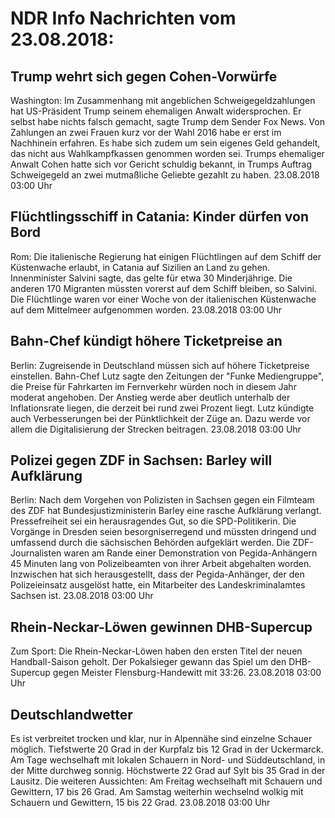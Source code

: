 # NDR Info Nachrichten vom 23.08.2018:


## Trump wehrt sich gegen Cohen-Vorwürfe
Washington: Im Zusammenhang mit angeblichen Schweigegeldzahlungen hat US-Präsident Trump seinem ehemaligen Anwalt widersprochen. Er selbst habe nichts falsch gemacht, sagte Trump dem Sender Fox News. Von Zahlungen an zwei Frauen kurz vor der Wahl 2016 habe er erst im Nachhinein erfahren. Es habe sich zudem um sein eigenes Geld gehandelt, das nicht aus Wahlkampfkassen genommen worden sei. Trumps ehemaliger Anwalt Cohen hatte sich vor Gericht schuldig bekannt, in Trumps Auftrag Schweigegeld an zwei mutmaßliche Geliebte gezahlt zu haben. 23.08.2018 03:00 Uhr 

## Flüchtlingsschiff in Catania: Kinder dürfen von Bord
Rom: Die italienische Regierung hat einigen Flüchtlingen auf dem Schiff der Küstenwache erlaubt, in Catania auf Sizilien an Land zu gehen. Innenminister Salvini sagte, das gelte für etwa 30 Minderjährige. Die anderen 170 Migranten müssten vorerst auf dem Schiff bleiben, so Salvini. Die Flüchtlinge waren vor einer Woche von der italienischen Küstenwache auf dem Mittelmeer aufgenommen worden. 23.08.2018 03:00 Uhr 

## Bahn-Chef kündigt höhere Ticketpreise an
Berlin: Zugreisende in Deutschland müssen sich auf höhere Ticketpreise einstellen. Bahn-Chef Lutz sagte den Zeitungen der "Funke Mediengruppe", die Preise für Fahrkarten im Fernverkehr würden noch in diesem Jahr moderat angehoben. Der Anstieg werde aber deutlich unterhalb der Inflationsrate liegen, die derzeit bei rund zwei Prozent liegt. Lutz kündigte auch Verbesserungen bei der Pünktlichkeit der Züge an. Dazu werde vor allem die Digitalisierung der Strecken beitragen. 23.08.2018 03:00 Uhr 

## Polizei gegen ZDF in Sachsen: Barley will Aufklärung
Berlin: Nach dem Vorgehen von Polizisten in Sachsen gegen ein Filmteam des ZDF hat Bundesjustizministerin Barley eine rasche Aufklärung verlangt. Pressefreiheit sei ein herausragendes Gut, so die SPD-Politikerin. Die Vorgänge in Dresden seien besorgniserregend und müssten dringend und umfassend durch die sächsischen Behörden aufgeklärt werden. Die ZDF-Journalisten waren am Rande einer Demonstration von Pegida-Anhängern 45 Minuten lang von Polizeibeamten von ihrer Arbeit abgehalten worden. Inzwischen hat sich herausgestellt, dass der Pegida-Anhänger, der den Polizeieinsatz ausgelöst hatte, ein Mitarbeiter des Landeskriminalamtes Sachsen ist. 23.08.2018 03:00 Uhr 

## Rhein-Neckar-Löwen gewinnen DHB-Supercup
Zum Sport:	Die Rhein-Neckar-Löwen haben den ersten Titel der neuen Handball-Saison geholt. Der Pokalsieger gewann das Spiel um den DHB-Supercup gegen Meister Flensburg-Handewitt mit 33:26. 23.08.2018 03:00 Uhr 

## Deutschlandwetter
Es ist verbreitet trocken und klar, nur in Alpennähe sind einzelne Schauer möglich. Tiefstwerte 20 Grad in der Kurpfalz bis 12 Grad in der Uckermarck. Am Tage wechselhaft mit lokalen Schauern in Nord- und Süddeutschland, in der Mitte durchweg sonnig. Höchstwerte 22 Grad auf Sylt bis 35 Grad in der Lausitz. Die weiteren Aussichten: Am Freitag wechselhaft mit Schauern und Gewittern, 17 bis 26 Grad. Am Samstag weiterhin wechselnd wolkig mit Schauern und Gewittern, 15 bis 22 Grad. 23.08.2018 03:00 Uhr 
